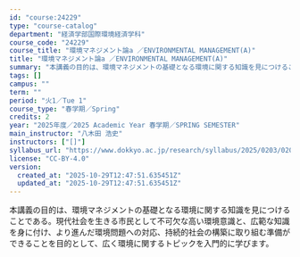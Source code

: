 ```yaml
---
id: "course:24229"
type: "course-catalog"
department: "経済学部国際環境経済学科"
course_code: "24229"
course_title: "環境マネジメント論a ／ENVIRONMENTAL MANAGEMENT(A)"
title: "環境マネジメント論a ／ENVIRONMENTAL MANAGEMENT(A)"
summary: "本講義の目的は、環境マネジメントの基礎となる環境に関する知識を見につけることである。現代社会を生きる市民として不可欠な高い環境意識と、広範な知識を身に付け、より進んだ環境問題への対応、持続的社会の構築に取り組む準備ができることを目的として、…"
tags: []
campus: ""
term: ""
period: "火1／Tue 1"
course_type: "春学期／Spring"
credits: 2
year: "2025年度／2025 Academic Year 春学期／SPRING SEMESTER"
main_instructor: "八木田 浩史"
instructors: ["[]"]
syllabus_url: "https://www.dokkyo.ac.jp/research/syllabus/2025/0203/0203_24229_ja_JP.html"
license: "CC-BY-4.0"
version:
  created_at: "2025-10-29T12:47:51.635451Z"
  updated_at: "2025-10-29T12:47:51.635451Z"
---
```

本講義の目的は、環境マネジメントの基礎となる環境に関する知識を見につけることである。現代社会を生きる市民として不可欠な高い環境意識と、広範な知識を身に付け、より進んだ環境問題への対応、持続的社会の構築に取り組む準備ができることを目的として、広く環境に関するトピックを入門的に学びます。
